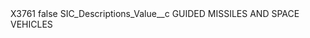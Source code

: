 <?xml version="1.0" encoding="UTF-8"?>
<CustomMetadata xmlns="http://soap.sforce.com/2006/04/metadata" xmlns:xsi="http://www.w3.org/2001/XMLSchema-instance" xmlns:xsd="http://www.w3.org/2001/XMLSchema">
    <label>X3761</label>
    <protected>false</protected>
    <values>
        <field>SIC_Descriptions_Value__c</field>
        <value xsi:type="xsd:string">GUIDED MISSILES AND SPACE VEHICLES</value>
    </values>
</CustomMetadata>
